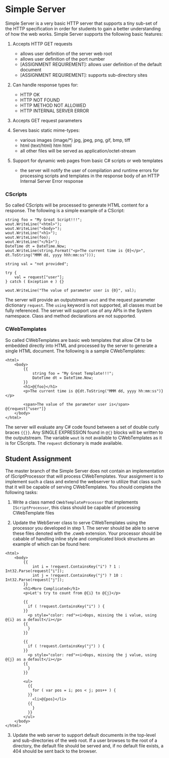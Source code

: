 # Simple Server

Simple Server is a very basic HTTP server that supports a tiny sub-set of the HTTP specification in order for students to gain a better understanding of how the web works. Simple Server supports the following basic features: 

1. Accepts HTTP GET requests
	+ allows user definition of the server web root
	+ allows user definition of the port number
	+ [ASSIGNMENT REQUIREMENT]: allows user definition of the default document
	+ [ASSIGNMENT REQUIREMENT]: supports sub-directory sites

2. Can handle response types for:
	+ HTTP OK
	+ HTTP NOT FOUND
	+ HTTP METHOD NOT ALLOWED
	+ HTTP INTERNAL SERVER ERROR

3. Accepts GET request parameters

4. Serves basic static mime-types:
	+ various images (image/*) jpg, jpeg, png, gif, bmp, tiff
	+ html (text/html) htm html
	+ all other files will be served as application/octet-stream 

5. Support for dynamic web pages from basic C# scripts or web templates
	+ the server will notify the user of compilation and runtime errors for processing scripts and templates in the response body of an HTTP Internal Server Error response

### CScripts
So called CScripts will be processed to generate HTML content for a response. The following is a simple example of a CScript:

```
string foo = "My Great Script!!!";
wout.WriteLine("<html>");
wout.WriteLine("<body>");
wout.WriteLine("<h1>");
wout.WriteLine(foo);
wout.WriteLine("</h1>");
DateTime dt = DateTime.Now;
wout.WriteLine(string.Format("<p>The current time is {0}</p>", dt.ToString("MMM dd, yyyy hhh:mm:ss")));

string val = "not provided";

try {
	val = request["user"];
} catch ( Exception e ) {}

wout.WriteLine("The value of parameter user is {0}", val);
```

The server will provide an outputstream `wout` and the request parameter dictionary `request`. The `using` keyword is not supported, all classes must be fully referenced. The server will support use of any APIs in the System namespace. Class and method declarations are not supported.

### CWebTemplates
So called CWebTemplates are basic web templates that allow C# to be embedded directly into HTML and processed by the server to generate a single HTML document. The following is a sample CWebTemplates:

```
<html>
	<body>
		{{
			string foo = "My Great Template!!!";
			DateTime dt = DateTime.Now;
		}}
		<h1>@{foo}</h1>
		<p>The current time is @{dt.ToString("MMM dd, yyyy hh:mm:ss")}</p>

		<span>The value of the parameter user is</span> @{request["user"]}
	</body>
</html>
```

The server will evaluate any C# code found between a set of double curly braces `{{}}`. Any SINGLE EXPRESSION found in `@{}` blocks will be written to the outputstream. The variable `wout` is not available to CWebTemplates as it is for CScripts. The `request` dictionary is made available.

## Student Assignment
The master branch of the Simple Server does not contain an implementation of IScriptProcessor that will process CWebTemplates. Your assignment is to implement such a class and extend the webserver to utilize that class such that it will be capable of serving CWebTemplates. You should complete the following tasks:

1. Write a class named `CWebTemplateProcessor` that implements `IScriptProcessor`, this class should be capable of processing CWebTemplate files

2. Update the WebServer class to serve CWebTemplates using the processor you developed in step 1. The server should be able to serve these files denoted with the .cweb extension. Your processor should be cabable of handling inline style and complicated block structures an example of which can be found here: 

```
<html>
    <body>
        {{
            int i = !request.ContainsKey("i") ? 1 : Int32.Parse(request["i"]);
            int j = !request.ContainsKey("j") ? 10 : Int32.Parse(request["j"]);
        }}
        <h1>More Complicated</h1>
        <p>Let's try to count from @{i} to @{j}</p>

        {{
          if ( !request.ContainsKey("i") ) {
        }}
          <p style="color: red"><i>Oops, missing the i value, using @{i} as a default</i></p>
        {{
          }
        }}

        {{
          if ( !request.ContainsKey("j") ) {
        }}
          <p style="color: red"><i>Oops, missing the j value, using @{j} as a default</i></p>
        {{
          }
        }}

        <ul>
          {{
            for ( var pos = i; pos < j; pos++ ) {
          }}
            <li>@{pos}</li>
          {{
            }
          }}
        </ul>
    </body>
</html>
```

3. Update the web server to support default documents in the top-level and sub-directories of the web root. If a user browses to the root of a directory, the default file should be served and, if no default file exists, a 404 should be sent back to the browser. 
